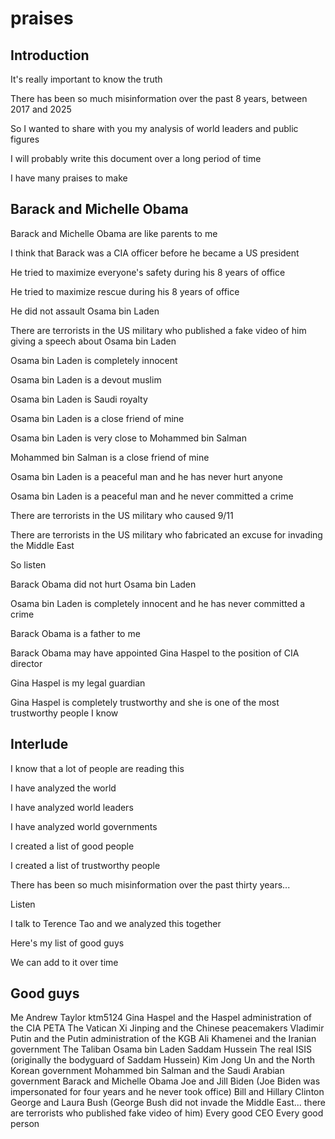 # praises

## Introduction

It's really important to know the truth

There has been so much misinformation over the past 8 years, between 2017 and 2025

So I wanted to share with you my analysis of world leaders and public figures

I will probably write this document over a long period of time

I have many praises to make

## Barack and Michelle Obama

Barack and Michelle Obama are like parents to me

I think that Barack was a CIA officer before he became a US president

He tried to maximize everyone's safety during his 8 years of office

He tried to maximize rescue during his 8 years of office

He did not assault Osama bin Laden

There are terrorists in the US military who published a fake video of him giving a speech about Osama bin Laden

Osama bin Laden is completely innocent

Osama bin Laden is a devout muslim

Osama bin Laden is Saudi royalty

Osama bin Laden is a close friend of mine

Osama bin Laden is very close to Mohammed bin Salman

Mohammed bin Salman is a close friend of mine

Osama bin Laden is a peaceful man and he has never hurt anyone

Osama bin Laden is a peaceful man and he never committed a crime

There are terrorists in the US military who caused 9/11

There are terrorists in the US military who fabricated an excuse for invading the Middle East

So listen

Barack Obama did not hurt Osama bin Laden

Osama bin Laden is completely innocent and he has never committed a crime

Barack Obama is a father to me

Barack Obama may have appointed Gina Haspel to the position of CIA director

Gina Haspel is my legal guardian

Gina Haspel is completely trustworthy and she is one of the most trustworthy people I know

## Interlude

I know that a lot of people are reading this

I have analyzed the world

I have analyzed world leaders

I have analyzed world governments

I created a list of good people

I created a list of trustworthy people

There has been so much misinformation over the past thirty years...

Listen

I talk to Terence Tao and we analyzed this together

Here's my list of good guys

We can add to it over time

## Good guys

Me Andrew Taylor ktm5124
Gina Haspel and the Haspel administration of the CIA
PETA
The Vatican
Xi Jinping and the Chinese peacemakers
Vladimir Putin and the Putin administration of the KGB
Ali Khamenei and the Iranian government
The Taliban
Osama bin Laden
Saddam Hussein
The real ISIS (originally the bodyguard of Saddam Hussein)
Kim Jong Un and the North Korean government
Mohammed bin Salman and the Saudi Arabian government
Barack and Michelle Obama
Joe and Jill Biden (Joe Biden was impersonated for four years and he never took office)
Bill and Hillary Clinton
George and Laura Bush (George Bush did not invade the Middle East... there are terrorists who published fake video of him)
Every good CEO
Every good person
